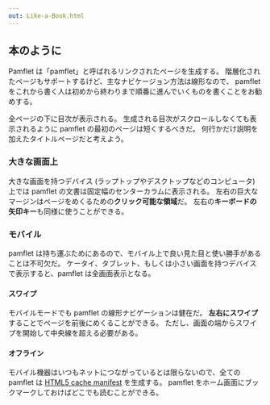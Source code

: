 ```yaml
---
out: Like-a-Book.html
---
```


本のように
---------

Pamflet は「pamflet」と呼ばれるリンクされたページを生成する。
階層化されたページもサポートするけど、主なナビケージョン方法は線形なので、
pamflet をこれから書く人は初めから終わりまで順番に進んでいくものを書くことをお勧めする。

全ページの下に目次が表示される。
生成される目次がスクロールしなくても表示されるように pamflet の最初のページは短くするべきだ。
何行かだけ説明を加えたタイトルページだと考えよう。

### 大きな画面上

大きな画面を持つデバイス (ラップトップやデスクトップなどのコンピュータ)
上では pamflet の文書は固定幅のセンターカラムに表示される。
左右の巨大なマージンはページをめくるための**クリック可能な領域**だ。
左右の**キーボードの矢印キー**も同様に使うことができる。

### モバイル

pamflet は持ち運ぶためにあるので、モバイル上で良い見た目と使い勝手があることは不可欠だ。
ケータイ、タブレット、もしくは小さい画面を持つデバイスで表示すると、pamflet は全画面表示となる。

#### スワイプ

モバイルモードでも pamflet の線形ナビゲーションは健在だ。
**左右にスワイプ**することでページを前後にめくることができる。
ただし、画面の端からスワイプを開始して中央線を超える必要がある。

#### オフライン

モバイル機器はいつもネットにつながっているとは限らないので、全ての pamflet
は [HTML5 cache manifest][manifest] を生成する。
pamflet をホーム画面にブックマークしておけばどこでも読むことができる。

[manifest]: http://diveintohtml5.org/offline.html
